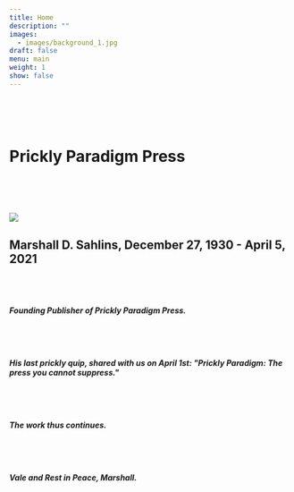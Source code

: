 ```yaml
---
title: Home
description: ""
images:
  - images/background_1.jpg
draft: false
menu: main
weight: 1
show: false
---
```

<br><br><br>

# Prickly Paradigm Press

<br><br><br>

![](images/sahlins_office_photo_halfsize.png)

## **Marshall D. Sahlins, December 27, 1930 - April 5, 2021**

<br><br>

##### Founding Publisher of Prickly Paradigm Press.

<br><br>

##### His last prickly quip, shared with us on April 1st: "Prickly Paradigm: The press you cannot suppress."

<br><br>

##### The work thus continues.

<br><br>

##### Vale and Rest in Peace, Marshall.